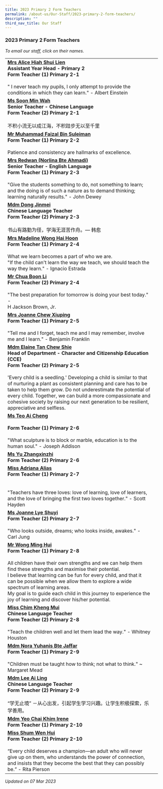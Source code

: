 ```yaml
---
title: 2023 Primary 2 Form Teachers
permalink: /about-us/Our-Staff/2023-primary-2-form-teachers/
description: ""
third_nav_title: Our Staff
---
```

### 2023 Primary 2 Form Teachers

*To email our staff, click on their names.*

|  |  |
|---|---|
[**Mrs Alice Hiah Shui Lien**](mailto:alice_ooi_shui_lien@moe.edu.sg)<br>**Assistant Year Head  - Primary 2<br>Form Teacher (1) Primary 2-1**<br><br>" I never teach my pupils, I only attempt to provide the conditions in which they can learn." - Albert Einstein |
 [**Ms Soon Min Wah**](mailto:soon_min_wah@moe.edu.sg)<br>**Senior Teacher - Chinese Language<br>Form Teacher (2) Primary 2-1**<br><br>不积小流无以成江海，不积跬步无以至千里 |
[**Mr Muhammad Faizal Bin Suleiman**](mailto:muhammad_faizal_suleiman@moe.edu.sg)<br>**Form Teacher (1) Primary 2-2**<br><br>Patience and consistency are hallmarks of excellence. |
[**Mrs Redwan (Norlina Bte Ahmadi)**](mailto:norlina_ahmadi@moe.edu.sg)<br>**Senior Teacher - English Language<br>Form Teacher (1) Primary 2-3**<br><br>"Give the students something to do, not something to learn; and the doing is of such a nature as to demand thinking; learning naturally results." - John Dewey |
[**Mdm Dong Jinmei**](mailto:dong_jinmei@moe.edu.sg)<br>**Chinese Language Teacher<br>Form Teacher (2) Primary 2-3**<br><br>书山有路勤为径，学海无涯苦作舟。— 韩愈 |
[**Mrs Madeline Wong Hai Hoon**](mailto:lim_hai_hoon_madeline@moe.edu.sg)<br>**Form Teacher (1) Primary 2-4**<br><br>What we learn becomes a part of who we are.<br>"If the child can't learn the way we teach, we should teach the way they learn." - Ignacio Estrada |
[**Mr Chua Boon Li**](mailto:chua_boon_li@moe.edu.sg)<br>**Form Teacher (2) Primary 2-4**<br><br>"The best preparation for tomorrow is doing your best today." -<br>H Jackson Brown, Jr. |
[**Mrs Joanne Chew Xiuping**](mailto:lim_xiuping_joanne@moe.edu.sg)<br>**Form Teacher (1) Primary 2-5**<br><br>"Tell me and I forget, teach me and I may remember, involve me and I learn." - Benjamin Franklin   |
[**Mdm Elaine Tan Chew Shie**](mailto:tan_chew_shie@moe.edu.sg)<br>**Head of Department - Character and Citizenship Education (CCE)<br>Form Teacher (2) Primary 2-5**<br><br>'Every child is a seedling.' Developing a child is similar to that of nurturing a plant as consistent planning and care has to be taken to help them grow. Do not underestimate the potential of every child. Together, we can build a more compassionate and cohesive society by raising our next generation to be resilient, appreciative and selfless.  |
[**Ms Teo Ai Cheng**](mailto:teo_ai_cheng@moe.edu.sg)<br><br>**Form Teacher (1) Primary 2-6**<br><br>"What sculpture is to block or marble, education is to the human soul." - Joseph Addison  |
[**Ms Yu Zhangxinzhi**](mailto:yu_zhangxinzhi@moe.edu.sg)<br>**Form Teacher (2) Primary 2-6** |
[**Miss Adriana Alias**](mailto:adriana_alias@moe.edu.sg)<br>**Form Teacher (1) Primary 2-7**<br><br><br>"Teachers have three loves: love of learning, love of learners, and the love of bringing the first two loves together." - Scott Hayden |
[**Ms Joanne Lye Shuyi**](mailto:joanne_lye_shuyi@moe.edu.sg)<br>**Form Teacher (2) Primary 2-7**<br><br>"Who looks outside, dreams; who looks inside, awakes." - Carl Jung  <br> |
[**Mr Wong Ming Hui**](mailto:wong_ming_hui@moe.edu.sg)<br>**Form Teacher (1) Primary 2-8**<br><br>All children have their own strengths and we can help them find these strengths and maximise their potential.<br>I believe that learning can be fun for every child, and that it can be possible when we allow them to explore a wide spectrum of learning areas.<br>My goal is to guide each child in this journey to experience the joy of learning and discover his/her potential. |
[**Miss Chim Kheng Mui**](mailto:chim_kheng_mui@moe.edu.sg)<br>**Chinese Language Teacher**<br>**Form Teacher (2) Primary 2-8**<br><br>"Teach the children well and let them lead the way." - Whitney Houston |
[**Mdm Nora Yuhanis Bte Jaffar**](mailto:nora_yuhanis_jaffar@moe.edu.sg) <br>**Form Teacher (1) Primary 2-9**<br><br>"Children must be taught how to think; not what to think." ~ Margaret Mead <br> |
[**Mdm Lee Ai Ling**](mailto:lee_ai_ling_evelyn@moe.edu.sg)<br>**Chinese Language Teacher<br>Form Teacher (2) Primary 2-9**<br><br>“学无止境” －从心出发，引起学生学习兴趣。让学生积极探索，乐学善用。 |
[**Mdm Yeo Chai Khim Irene**](mailto:yeo_chai_kim_irene@moe.edu.sg) <br>**Form Teacher (1) Primary 2-10** |
[**Miss Shum Wen Hui**](mailto:shum_wen_hui@moe.edu.sg)<br>**Form Teacher (2) Primary 2-10**<br><br>“Every child deserves a champion—an adult who will never give up on them, who understands the power of connection, and insists that they become the best that they can possibly be.” - Rita Pierson |

*Updated on 07 Mar 2023*
